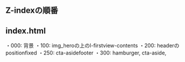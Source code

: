 ## Z-indexの順番
## index.html
・000: 背景
・100: img_heroの上のl-firstview-contents
・200: headerのpositionfixed
・250: cta-asidefooter
・300: hamburger, cta-aside, 